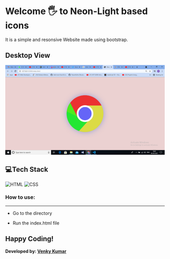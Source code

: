 # Welcome 🖐 to Neon-Light based icons
It is a simple and resonsive Website made using bootstrap.

## Desktop View
![Default View](img/chromelogo.png)


## 💻Tech Stack

![HTML](https://img.shields.io/badge/html5%20-%23E34F26.svg?&style=for-the-badge&logo=html5&logoColor=white)
![CSS](https://img.shields.io/badge/css3%20-%231572B6.svg?&style=for-the-badge&logo=css3&logoColor=white)

### How to use:

---
- Go to the directory

- Run the index.html file

## Happy Coding!

<strong>Developed by: <a href="https://github.com/BoddepallyVenkatesh06">Venky Kumar</a>